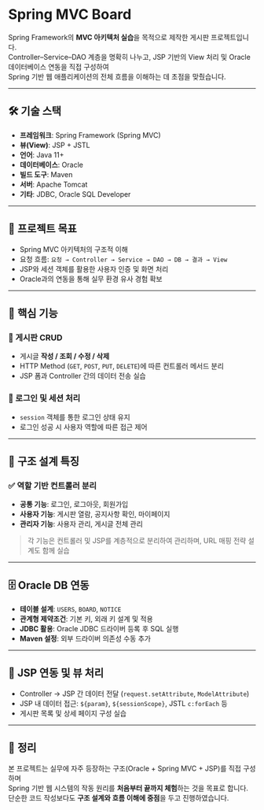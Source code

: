 # Spring MVC Board

Spring Framework의 **MVC 아키텍처 실습**을 목적으로 제작한 게시판 프로젝트입니다.  
Controller–Service–DAO 계층을 명확히 나누고, JSP 기반의 View 처리 및 Oracle 데이터베이스 연동을 직접 구성하여  
Spring 기반 웹 애플리케이션의 전체 흐름을 이해하는 데 초점을 맞췄습니다.


---


## 🛠 기술 스택

- **프레임워크**: Spring Framework (Spring MVC)
- **뷰(View)**: JSP + JSTL
- **언어**: Java 11+
- **데이터베이스**: Oracle
- **빌드 도구**: Maven
- **서버**: Apache Tomcat
- **기타**: JDBC, Oracle SQL Developer


---


## 🎯 프로젝트 목표

- Spring MVC 아키텍처의 구조적 이해
- 요청 흐름: `요청 → Controller → Service → DAO → DB → 결과 → View`
- JSP와 세션 객체를 활용한 사용자 인증 및 화면 처리
- Oracle과의 연동을 통해 실무 환경 유사 경험 확보


---


## 📌 핵심 기능

### 📂 게시판 CRUD
- 게시글 **작성 / 조회 / 수정 / 삭제**
- HTTP Method (`GET`, `POST`, `PUT`, `DELETE`)에 따른 컨트롤러 메서드 분리
- JSP 폼과 Controller 간의 데이터 전송 실습

### 🔐 로그인 및 세션 처리
- `session` 객체를 통한 로그인 상태 유지
- 로그인 성공 시 사용자 역할에 따른 접근 제어


---


## 🧱 구조 설계 특징

### ✅ 역할 기반 컨트롤러 분리

- **공통 기능**: 로그인, 로그아웃, 회원가입
- **사용자 기능**: 게시판 열람, 공지사항 확인, 마이페이지
- **관리자 기능**: 사용자 관리, 게시글 전체 관리

> 각 기능은 컨트롤러 및 JSP를 계층적으로 분리하여 관리하며, URL 매핑 전략 설계도 함께 실습


---


## 🗄 Oracle DB 연동

- **테이블 설계**: `USERS`, `BOARD`, `NOTICE`
- **관계형 제약조건**: 기본 키, 외래 키 설계 및 적용
- **JDBC 활용**: Oracle JDBC 드라이버 등록 후 SQL 실행
- **Maven 설정**: 외부 드라이버 의존성 수동 추가


---


## 🎨 JSP 연동 및 뷰 처리

- Controller → JSP 간 데이터 전달 (`request.setAttribute`, `ModelAttribute`)
- JSP 내 데이터 접근: `${param}`, `${sessionScope}`, JSTL `c:forEach` 등
- 게시판 목록 및 상세 페이지 구성 실습


---


## 📝 정리

본 프로젝트는 실무에 자주 등장하는 구조(Oracle + Spring MVC + JSP)를 직접 구성하며  
Spring 기반 웹 시스템의 작동 원리를 **처음부터 끝까지 체험**하는 것을 목표로 합니다.  
단순한 코드 작성보다도 **구조 설계와 흐름 이해에 중점**을 두고 진행하였습니다.
